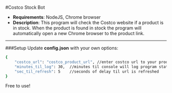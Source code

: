 #Costco Stock Bot
* **Requirements**: NodeJS, Chrome browser
* **Description**: This program will check the Costco website if a product is in stock. When the product is found in stock the program will automatically open a new Chrome browser to the product link.
***

###Setup
Update **config.json** with your own options:
```sh
{
    "costco_url": "costco_product_url", //enter costco url to your product
    "minutes_til_log": 30,  //minutes til console will log program status
    "sec_til_refresh": 5    //seconds of delay til url is refreshed
}
``` 

Free to use!